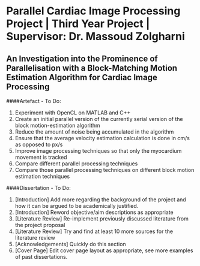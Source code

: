 # Parallel Cardiac Image Processing Project | Third Year Project | Supervisor: Dr. Massoud Zolgharni
## An Investigation into the Prominence of Parallelisation with a Block-Matching Motion Estimation Algorithm for Cardiac Image Processing

####Artefact - To Do:
1. Experiment with OpenCL on MATLAB and C++
2. Create an initial parallel version of the currently serial version of the block motion-estimation algorithm
3. Reduce the amount of noise being accumulated in the algorithm
4. Ensure that the average velocity estimation calculation is done in cm/s as opposed to px/s
5. Improve image processing techniques so that only the myocardium movement is tracked
6. Compare different parallel processing techniques
7. Compare those parallel processing techniques on different block motion estimation techniques

####Dissertation - To Do:
1. [Introduction] Add more regarding the background of the project and how it can be argued to be academically justified. 
2. [Introduction] Reword objective/aim descriptions as appropriate
3. [Literature Review] Re-implement previously discussed literature from the project proposal
4. [Literature Review] Try and find at least 10 more sources for the literature review
5. [Acknowledgements] Quickly do this section
6. [Cover Page] Edit cover page layout as appropriate, see more examples of past dissertations.
